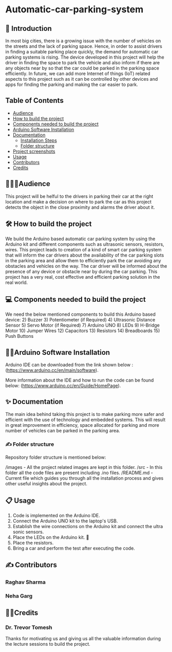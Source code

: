 # Automatic-car-parking-system
## 🤳 Introduction
In most big cities, there is a growing issue with the number of vehicles on the streets and the lack of parking space. Hence, in order to assist drivers in finding a suitable parking place quickly, the demand for automatic car parking systems is rising. The device developed in this project will help the driver in finding the space to park the vehicle and also inform if there are any objects near by so that the car could be parked in the parking space efficiently. In future, we can add more Internet of things (IoT) related aspects to this project such as it can be controlled by other devices and apps for finding the parking and making the car easier to park.

## Table of Contents

* [Audience](#audience)
* [How to build the project](#how-to-build-the-project)
* [Components needed to build the project](#components-needed-to-build-the-project)
* [Arduino Software Installation](#arduino-software-installation)
* [Documentation](#documentation) 
  * [Installation Steps](#installation-steps) 
  * [Folder structure](#folder-structure)
* [Project screenshots](#project-screenshots)
* [Usage](#usage)
* [Contributors](#Contributors)
* [Credits](#credits)

## 👩🏻‍💻Audience
This project will be helful to the drivers in parking their car at the right location and make a decision on where to park the car as this project detects the object in the close proximity and alarms the driver about it.

## 🛠️ How to build the project 
We build the Arduino based automatic car parking system by using the Arduino kit and different components such as ultrasonic sensors, resistors, wires. This
project leads to creation of a kind of smart car parking system that will inform the car drivers about the availability of the car parking slots in the parking area and allow them to efficiently park the car avoiding any obstacles and vehicles on the way. The car driver will be informed about the presence of any device or obstacle near by during the car parking. This project has a very real, cost effective and efficient parking solution in the real world.

## 💻 Components needed to build the project
We need the below mentioned components to build this Arduino based device:
2) Buzzer
3) Potentiometer (if Required)
4) Ultrasonic Distance Sensor
5) Servo Motor (if Required)
7) Arduino UNO
8) LEDs
9) H-Bridge Motor
10) Jumper Wires
12) Capacitors
13) Resistors
14) Breadboards
15) Push Buttons

## 👨‍💻Arduino Software Installation
Arduino IDE can be downloaded from the link shown below : 
(https://www.arduino.cc/en/main/software).

More information about the IDE and how to run the code can be found below:
(https://www.arduino.cc/en/Guide/HomePage).

## ✨ Documentation
The main idea behind taking this project is to make parking more safer and efficient with the use of technology and embedded systems. This will result in great improvement in efficiency, space allocated for parking and more number of vehicles can be parked in the parking area.

### ✍️ Folder structure
Repository folder structure is mentioned below:

/images - All the project related images are kept in this folder.
/src - In this folder all the code files are present including .ino files.
/README.md - Current file which guides you through all the installation process and gives other useful insights about the project.

## 📋 Usage
1. Code is implemented on the Arduino IDE.
2. Connect the Arduino UNO kit to the laptop's USB.
3. Establish the wire connections on the Arduino kit and connect the ultra sonic sensors.
4. Place the LEDs on the Arduino kit. 🤖
5. Place the resistors.
6. Bring a car and perform the test after executing the code.


## ✍️ Contributors
### Raghav Sharma 
### Neha Garg 

## 🙏🏻Credits
### Dr. Trevor Tomesh
Thanks for motivating us and giving us all the valuable information during the lecture sessions to build the project.

